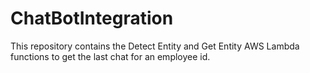 # ChatBotIntegration
This repository contains the Detect Entity and Get Entity AWS Lambda functions to get the last chat for an employee id.
